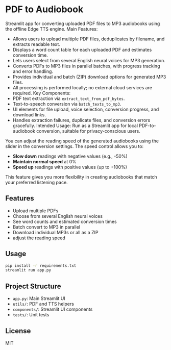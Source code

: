 # PDF to Audiobook

Streamlit app for converting uploaded PDF files to MP3 audiobooks using the offline Edge TTS engine.
Main Features:

-   Allows users to upload multiple PDF files, deduplicates by filename, and extracts readable text.
-   Displays a word count table for each uploaded PDF and estimates conversion time.
-   Lets users select from several English neural voices for MP3 generation.
-   Converts PDFs to MP3 files in parallel batches, with progress tracking and error handling.
-   Provides individual and batch (ZIP) download options for generated MP3 files.
-   All processing is performed locally; no external cloud services are required.
    Key Components:
-   PDF text extraction via `extract_text_from_pdf_bytes`.
-   Text-to-speech conversion via `batch_texts_to_mp3`.
-   UI elements for file upload, voice selection, conversion progress, and download links.
-   Handles extraction failures, duplicate files, and conversion errors gracefully.
    Intended Usage:
    Run as a Streamlit app for local PDF-to-audiobook conversion, suitable for privacy-conscious users.

You can adjust the reading speed of the generated audiobooks using the slider in the conversion settings. The speed control allows you to:

-   **Slow down** readings with negative values (e.g., -50%)
-   **Maintain normal speed** at 0%
-   **Speed up** readings with positive values (up to +100%)

This feature gives you more flexibility in creating audiobooks that match your preferred listening pace.

## Features

-   Upload multiple PDFs
-   Choose from several English neural voices
-   See word counts and estimated conversion times
-   Batch convert to MP3 in parallel
-   Download individual MP3s or all as a ZIP
-   adjust the reading speed

## Usage

```sh
pip install -r requirements.txt
streamlit run app.py
```

## Project Structure

-   `app.py`: Main Streamlit UI
-   `utils/`: PDF and TTS helpers
-   `components/`: Streamlit UI components
-   `tests/`: Unit tests

## License

MIT
